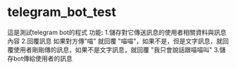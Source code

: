 # telegram_bot_test
這是測試telegram bot的程式
功能: 
1.儲存對它傳送訊息的使用者相關資料與訊息內容
2.回覆訊息 如果對方傳"喵" 就回覆 "喵喵"，如果不是，但是文字訊息，就回覆使用者剛剛傳的訊息，如果不是文字訊息，就回覆 "我只會說話跟喵喵叫"
3.儲存bot傳給使用者的訊息
